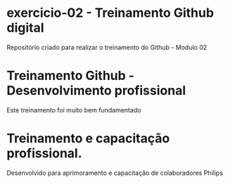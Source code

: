 # exercicio-02 - Treinamento Github digital
Repositório criado para realizar o treinamento do Github - Modulo 02
# Treinamento Github - Desenvolvimento profissional
Este treinamento foi muito bem fundamentado 
# Treinamento e capacitação profissional.
Desenvolvido para aprimoramento e capacitação de colaboradores Philips